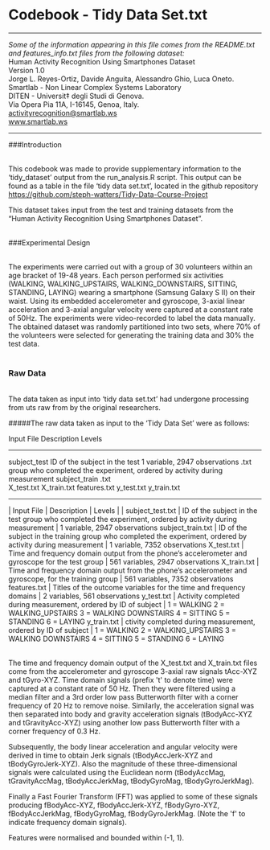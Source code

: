 # Codebook - Tidy Data Set.txt

***
_Some of the information appearing in this file comes from the README.txt and features_info.txt files from the following dataset:_ <br>
Human Activity Recognition Using Smartphones Dataset <br>
Version 1.0 <br>
Jorge L. Reyes-Ortiz, Davide Anguita, Alessandro Ghio, Luca Oneto. <br>
Smartlab - Non Linear Complex Systems Laboratory <br>
DITEN - Universit‡ degli Studi di Genova. <br>
Via Opera Pia 11A, I-16145, Genoa, Italy. <br>
activityrecognition@smartlab.ws <br>
www.smartlab.ws <br>

***

###Introduction

<br> This codebook was made to provide supplementary information to the ‘tidy_dataset’ output from the run_analysis.R script. This output can be found as a table in the file ‘tidy data set.txt’, located in the github repository https://github.com/steph-watters/Tidy-Data-Course-Project <br>

This dataset takes input from the test and training datasets from the “Human Activity Recognition Using Smartphones Dataset”. <br> <br>

###Experimental Design

<br> The experiments were carried out with a group of 30 volunteers within an age bracket of 19-48 years. Each person performed six activities (WALKING, WALKING_UPSTAIRS, WALKING_DOWNSTAIRS, SITTING, STANDING, LAYING) wearing a smartphone (Samsung Galaxy S II) on their waist. Using its embedded accelerometer and gyroscope, 3-axial linear acceleration and 3-axial angular velocity were captured at a constant rate of 50Hz. The experiments were video-recorded to label the data manually. The obtained dataset was randomly partitioned into two sets, where 70% of the volunteers were selected for generating the training data and 30% the test data. <br> <br>

### Raw Data

<br> The data taken as input into ‘tidy data set.txt’ had undergone processing from uts raw from by the original researchers. <br>

#####The raw data taken as input to the ‘Tidy Data Set’ were as follows: <br>

Input File     Description                      Levels 
-------------- -------------------------------  ------------------------------
subject_test   ID of the subject in the test    1 variable, 2947 observations
.txt           group who completed the
               experiment, ordered by activity
               during measurement
subject_train
.txt   	
X_test.txt
X_train.txt
features.txt 
y_test.txt
y_train.txt 
------------------  ------------  --------

| Input File | Description | Levels | 
| subject_test.txt | ID of the subject in the test group who completed the experiment, ordered by activity during measurement | 1 variable, 2947 observations
subject_train.txt | ID of the subject in the training group who completed the experiment, ordered by activity during measurement | 1 variable, 7352 observations
X_test.txt | Time and frequency domain output from the phone’s accelerometer and gyroscope for the test group | 561 variables, 2947 observations
X_train.txt | Time and frequency domain output from the phone’s accelerometer and gyroscope, for the training group | 561 variables, 7352 observations 
features.txt | Titles of the outcome variables for the time and frequency domains | 2 variables, 561 observations
y_test.txt | Activity completed during measurement, ordered by ID of subject | 1 = WALKING
2 = WALKING_UPSTAIRS
3 = WALKING DOWNSTAIRS
4 = SITTING
5 = STANDING
6 = LAYING
y_train.txt | ctivity completed during measurement, ordered by ID of subject | 1 = WALKING
2 = WALKING_UPSTAIRS
3 = WALKING DOWNSTAIRS
4 = SITTING
5 = STANDING
6 = LAYING

<br> The time and frequency domain output of the X_test.txt and X_train.txt files come from the accelerometer and gyroscope 3-axial raw signals tAcc-XYZ and tGyro-XYZ. Time domain signals (prefix 't' to denote time) were captured at a constant rate of 50 Hz. Then they were filtered using a median filter and a 3rd order low pass Butterworth filter with a corner frequency of 20 Hz to remove noise. Similarly, the acceleration signal was then separated into body and gravity acceleration signals (tBodyAcc-XYZ and tGravityAcc-XYZ) using another low pass Butterworth filter with a corner frequency of 0.3 Hz. <br>

Subsequently, the body linear acceleration and angular velocity were derived in time to obtain Jerk signals (tBodyAccJerk-XYZ and tBodyGyroJerk-XYZ). Also the magnitude of these three-dimensional signals were calculated using the Euclidean norm (tBodyAccMag, tGravityAccMag, tBodyAccJerkMag, tBodyGyroMag, tBodyGyroJerkMag). <br>

Finally a Fast Fourier Transform (FFT) was applied to some of these signals producing fBodyAcc-XYZ, fBodyAccJerk-XYZ, fBodyGyro-XYZ, fBodyAccJerkMag, fBodyGyroMag, fBodyGyroJerkMag. (Note the 'f' to indicate frequency domain signals). <br>

Features were normalised and bounded within (-1, 1). <br> <br>




